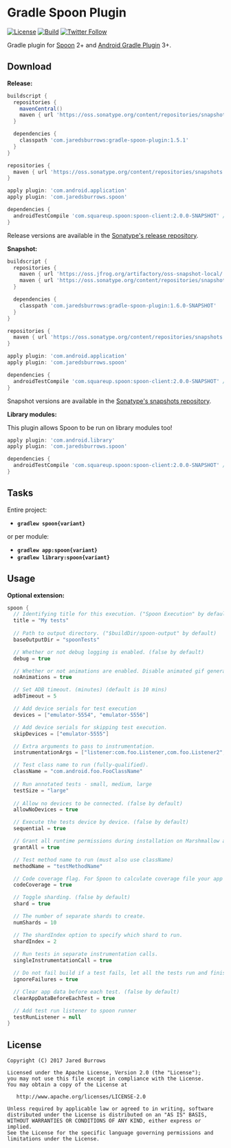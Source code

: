 # Gradle Spoon Plugin

[![License](https://img.shields.io/badge/license-apache%202.0-blue.svg)](http://www.apache.org/licenses/LICENSE-2.0)
[![Build](https://github.com/jaredsburrows/gradle-spoon-plugin/actions/workflows/build.yml/badge.svg)](https://github.com/jaredsburrows/gradle-spoon-plugin/actions/workflows/build.yml)
[![Twitter Follow](https://img.shields.io/twitter/follow/jaredsburrows.svg?style=social)](https://twitter.com/jaredsburrows)

Gradle plugin for [Spoon](https://github.com/square/spoon) 2+ and [Android Gradle Plugin](https://developer.android.com/studio/releases/gradle-plugin.html) 3+.

## Download

**Release:**
```groovy
buildscript {
  repositories {
    mavenCentral()
    maven { url 'https://oss.sonatype.org/content/repositories/snapshots' } // For Spoon snapshot, until 2.0.0 is released
  }

  dependencies {
    classpath 'com.jaredsburrows:gradle-spoon-plugin:1.5.1'
  }
}

repositories {
  maven { url 'https://oss.sonatype.org/content/repositories/snapshots' } // For Spoon snapshot, until 2.0.0 is released
}

apply plugin: 'com.android.application'
apply plugin: 'com.jaredsburrows.spoon'

dependencies {
  androidTestCompile 'com.squareup.spoon:spoon-client:2.0.0-SNAPSHOT' // For Spoon snapshot, until 2.0.0 is released
}
```
Release versions are available in the [Sonatype's release repository](https://repo1.maven.org/maven2/com/jaredsburrows/gradle-spoon-plugin/).

**Snapshot:**
```groovy
buildscript {
  repositories {
    maven { url 'https://oss.jfrog.org/artifactory/oss-snapshot-local/' }
    maven { url 'https://oss.sonatype.org/content/repositories/snapshots' } // For Spoon snapshot, until 2.0.0 is released
  }

  dependencies {
    classpath 'com.jaredsburrows:gradle-spoon-plugin:1.6.0-SNAPSHOT'
  }
}

repositories {
  maven { url 'https://oss.sonatype.org/content/repositories/snapshots' } // For Spoon snapshot, until 2.0.0 is released
}

apply plugin: 'com.android.application'
apply plugin: 'com.jaredsburrows.spoon'

dependencies {
  androidTestCompile 'com.squareup.spoon:spoon-client:2.0.0-SNAPSHOT' // For Spoon snapshot, until 2.0.0 is released
}
```
Snapshot versions are available in the [Sonatype's snapshots repository](https://oss.sonatype.org/content/repositories/snapshots/com/jaredsburrows/gradle-spoon-plugin/).

**Library modules:**

This plugin allows Spoon to be run on library modules too!

```groovy
apply plugin: 'com.android.library'
apply plugin: 'com.jaredsburrows.spoon'

dependencies {
  androidTestCompile 'com.squareup.spoon:spoon-client:2.0.0-SNAPSHOT' // For Spoon snapshot, until 2.0.0 is released
}
```

## Tasks

Entire project:
- **`gradlew spoon{variant}`**

or per module:
- **`gradlew app:spoon{variant}`**
- **`gradlew library:spoon{variant}`**

## Usage

**Optional extension:**
```groovy
spoon {
  // Identifying title for this execution. ("Spoon Execution" by default)
  title = "My tests"
  
  // Path to output directory. ("$buildDir/spoon-output" by default)
  baseOutputDir = "spoonTests"

  // Whether or not debug logging is enabled. (false by default)
  debug = true

  // Whether or not animations are enabled. Disable animated gif generation. (false by default)
  noAnimations = true

  // Set ADB timeout. (minutes) (default is 10 mins)
  adbTimeout = 5

  // Add device serials for test execution
  devices = ["emulator-5554", "emulator-5556"]

  // Add device serials for skipping test execution.
  skipDevices = ["emulator-5555"]

  // Extra arguments to pass to instrumentation.
  instrumentationArgs = ["listener:com.foo.Listener,com.foo.Listener2", "classLoader:com.foo.CustomClassLoader"]

  // Test class name to run (fully-qualified).
  className = "com.android.foo.FooClassName"
  
  // Run annotated tests - small, medium, large
  testSize = "large"
  
  // Allow no devices to be connected. (false by default)
  allowNoDevices = true

  // Execute the tests device by device. (false by default)
  sequential = true

  // Grant all runtime permissions during installation on Marshmallow and above devices. (false by default)
  grantAll = true

  // Test method name to run (must also use className)
  methodName = "testMethodName"

  // Code coverage flag. For Spoon to calculate coverage file your app must have the `WRITE_EXTERNAL_STORAGE` permission. (false by default)
  codeCoverage = true

  // Toggle sharding. (false by default)
  shard = true

  // The number of separate shards to create.
  numShards = 10

  // The shardIndex option to specify which shard to run.
  shardIndex = 2
  
  // Run tests in separate instrumentation calls.
  singleInstrumentationCall = true

  // Do not fail build if a test fails, let all the tests run and finish. (false by default)
  ignoreFailures = true

  // Clear app data before each test. (false by default)
  clearAppDataBeforeEachTest = true

  // Add test run listener to spoon runner
  testRunListener = null
}
```

## License
```
Copyright (C) 2017 Jared Burrows

Licensed under the Apache License, Version 2.0 (the "License");
you may not use this file except in compliance with the License.
You may obtain a copy of the License at

   http://www.apache.org/licenses/LICENSE-2.0

Unless required by applicable law or agreed to in writing, software
distributed under the License is distributed on an "AS IS" BASIS,
WITHOUT WARRANTIES OR CONDITIONS OF ANY KIND, either express or implied.
See the License for the specific language governing permissions and
limitations under the License.
```

